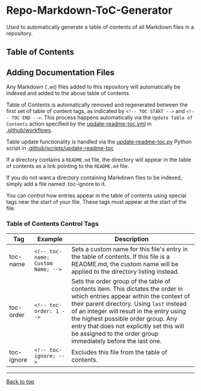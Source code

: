 <!-- toc-name: Table of Contents Examples; -->

# Repo-Markdown-ToC-Generator
Used to automatically generate a table of contents of all Markdown files in a repository. 



## Table of Contents
<!-- TOC START -->
<!-- TOC END -->


## Adding Documentation Files

Any Markdown (`.md`) files added to this repository will automatically be indexed and added to the above table of contents.

Table of Contents is automatically removed and regenerated between the first set of table of content tags, as indicated by `<!-- TOC START -->` and `<!-- TOC END -->`. This process happens automatically via the `Update Table of Contents` action specified by the [update-readme-toc.yml](.github/workflows/update-readme-toc.yml) in [.github/workflows](.github/workflows). 

Table update functionality is handled via the [update-readme-toc.py](.github/scripts/update-readme-toc/update-readme-toc.py) Python script in [.github/scripts/update-readme-toc](.github/scripts/update-readme-toc)

If a directory contains a `README.md` file, the directory will appear in the table of contents as a link pointing to the `README.md` file.

If you do not want a directory containing Markdown files to be indexed, simply add a file named .toc-ignore to it.

You can control how entries appear in the table of contents using special tags near the start of your file. These tags must appear at the start of the file.

### Table of Contents Control Tags

| Tag | Example | Description |
| --- | ------- | ----------- |
| toc-name | `<!-- toc-name: Custom Name; -->` | Sets a custom name for this file's entry in the table of contents. If this file is a README.md, the custom name will be applied to the directory listing instead. |
| toc-order | `<!-- toc-order: 1 -->` | Sets the order group of the table of contents item. This dictates the order in which entries appear within the context of their parent directory. Using `last` instead of an integer will result in the entry using the highest possible order group. Any entry that does not explicitly set this will be assigned to the order group immediately before the last one. |
| toc-ignore | `<!-- toc-ignore; -->` | Excludes this file from the table of contents. |

---

[Back to top](#documentation)
